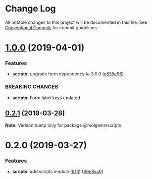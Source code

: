# Change Log

All notable changes to this project will be documented in this file.
See [Conventional Commits](https://conventionalcommits.org) for commit guidelines.

# [1.0.0](https://github.com/molgenis/molgenis-frontend/compare/@molgenis/scripts@0.2.1...@molgenis/scripts@1.0.0) (2019-04-01)


### Features

* **scripts:** upgrade form dependency to 3.0.0 ([e835e96](https://github.com/molgenis/molgenis-frontend/commit/e835e96))


### BREAKING CHANGES

* **scripts:** Form label keys updated





## [0.2.1](https://github.com/molgenis/molgenis-frontend/compare/@molgenis/scripts@0.2.0...@molgenis/scripts@0.2.1) (2019-03-28)

**Note:** Version bump only for package @molgenis/scripts





# 0.2.0 (2019-03-27)


### Features

* **scripts:** add scripts module ([#16](https://github.com/molgenis/molgenis-frontend/issues/16)) ([66e8aa0](https://github.com/molgenis/molgenis-frontend/commit/66e8aa0))
